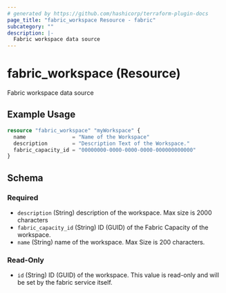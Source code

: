 ```yaml
---
# generated by https://github.com/hashicorp/terraform-plugin-docs
page_title: "fabric_workspace Resource - fabric"
subcategory: ""
description: |-
  Fabric workspace data source
---
```


# fabric_workspace (Resource)

Fabric workspace data source

## Example Usage

```terraform
resource "fabric_workspace" "myWorkspace" {
  name               = "Name of the Workspace"
  description        = "Description Text of the Workspace."
  fabric_capacity_id = "00000000-0000-0000-0000-000000000000"
}
```

<!-- schema generated by tfplugindocs -->
## Schema

### Required

- `description` (String) description of the workspace. Max size is 2000 characters
- `fabric_capacity_id` (String) ID (GUID) of the Fabric Capacity of the workspace.
- `name` (String) name of the workspace. Max Size is 200 characters.

### Read-Only

- `id` (String) ID (GUID) of the workspace. This value is read-only and will be set by the fabric service itself.

